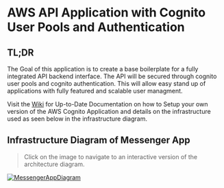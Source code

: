 # AWS API Application with Cognito User Pools and Authentication

## TL;DR

The Goal of this application is to create a base boilerplate for a fully integrated API backend interface. The API will be secured through cognito user pools and cognito authentication. This will allow easy stand up of applications with fully featured and scalable user managment.

Visit the [Wiki](https://github.com/CRSpradlin/aws-cognito-app/wiki) for Up-to-Date Documentation on how to Setup your own version of the AWS Cognito Application and details on the infrastructure used as seen below in the infrastructure diagram.

## Infrastructure Diagram of Messenger App
> Click on the image to navigate to an interactive version of the architecture diagram. 

[![MessengerAppDiagram](https://github.com/CRSpradlin/aws-cognito-app/wiki/media/images/MessengerAppDiagram.drawio.png)](https://crspradlin.github.io/aws-cognito-app/)

